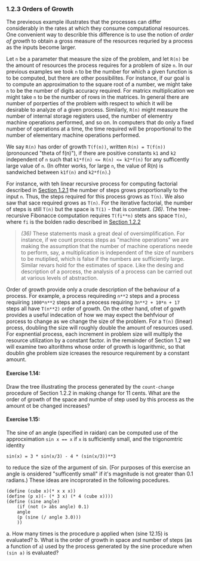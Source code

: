 ### 1.2.3 Orders of Growth

The previeous example illustrates that the processes can differ considerably in the rates at which they consume computational resources. One convenient way to describle this difference is to use the notion of *order of growth* to obtain a gross measure of the resources requried by a process as the inputs become larger.

Let `n` be a parameter that measure the size of the problem, and let `R(n)` be the amount of resources the process requires for a problem of size `n`.
In our previous examples we took `n` to be the number for which a given function is to be computed, but there are other possibilites.
For instance, if our goal is to compute an approximation to the square root of a number, we might take `n` to be the number of digits accuracy required.
For matricx multiplication we might take `n` to be the number of rows in the matrices.
In general there are number of porperties of the problem with respect to which it will be desirable to analyze of a given process.
Similarly, `R(n)` might measure the number of internal storage registers used, the number of elementry machine operations performed, and so on.
In computers that do only a fixed number of operations at a time, the time required will be proportional to the number of elementary machine operations performed.

We say `R(n)` has order of growth `T(f(n))`, written `R(n) = T(f(n))` (pronounced "theta of f(n)"), if there are positive constants `k1` and `k2` independent of `n` such that `k1*f(n) <= R(n) <= k2*f(n)` for any sufficently large value of `n`. (In ofhter works, for large `n`, the value of R(n) is sandwiched between `k1f(n)` and `k2*f(n)`.)

For instance, with teh linear recursive process for computing factorial described in [Section 1.2.1](1.2.1_linear_recursion_and_iteration.md) the number of steps grows proportionally to the input `n`. Thus, the steps required for this process grows as `T(n)`. We also saw that sace required grows as `T(n)`. For the iterative factorial, the number of steps is still `T(n)` but the space is `T(1)` - that is constant. *(36)*. Trhe tree-recursive Fibonacce computation requires `T(fi**n)` stets ans space `T(n)`, where `fi` is the bolden radio described in [Section 1.2.2](1.2.2_tree_recursion.md)

> *(36)* These statements mask a great deal of oversimplification. For instance, if we count process steps as "machine operations" we are making the assumption that the number of machine operations neede to perform, say, a multiplication is independent of the size of numbers to be mutiplied, which is false if the numbers are sufficiently large. Similar revars hold for the estimates of space. Like the desing and description of a porcess, the analysis of a process can be carried out at various levels of abstraction.


Order of growth provide only a crude description of the behaviour of a process. For example, a process requireding `n**2` steps and a process requiiring `1000*n**2` steps and a preocess requiring `3n**2 + 10*n + 17` steps all have `T(n**2)` order of growth. On the other hand, ofret of gowth provides a useful indecation of how we may expect the behfviour of porcess to change as we change the size of the problem. For a `T(n)` (linear) prcess, doubling the size will roughly double the amount of resources used. For expnential process, each increment in problem size will multiply the resource utilization by a constant factor. in the remainder of Section 1.2 we will examine two altorithms whose order of growth is logarithmic, so that doublin ghe problem size icreases the resource requirement by a constant amount.

#### Exercise 1.14: 

Draw the tree illustrating the process generated by the `count-change` procedure of Section 1.2.2 in making change for 11 cents. What are the order of growth of the space and numbe of step used by this process as the amount ot be changed increases?

#### Exercise 1.15:

The sine of an angle (specified in raidan) can be computed use of the approcximation `sin x == x` if `x` is sufficiently small, and the trigonomtric identity

`sin(x) = 3 * sin(x/3) - 4 * (sin(x/3))**3`

to reduce the size of the argument of sin. (For purposes of this exercise an angle is onsidered "sufficently small" if it's magnitude is not greater than 0.1 radians.) These ideas are incoprorated in the following pocedures.

```Lisp
(define (cube x)(* x x x))
(define (p x)(- (* 3 x) (* 4 (cube x))))
(define (sine angle)
    (if (not (> abs angle) 0.1)
    angle
    (p (sine (/ angle 3.0)))
    ))
```

a. How many times is the procedure p applied when (sine 12.15) is evaluated?
b. What is the order of growth in space and number of steps (as a function of `a`) used by the process generated by the sine procedure when `(sin a)` is evaluated?